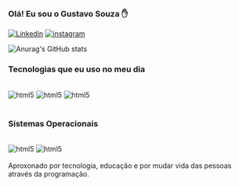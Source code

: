 ### Olá! Eu sou o Gustavo Souza ✋ 

[![Linkedin](https://img.shields.io/badge/LinkedIn-0077B5?style=for-the-badge&logo=linkedin&logoColor=white)]()
[![instagram](https://img.shields.io/badge/Instagram-E4405F?style=for-the-badge&logo=instagram&logoColor=white)]()

![Anurag's GitHub stats](https://github-readme-stats.vercel.app/api?username=Gustavosenai10&show_icons=true&theme=tokyonight)

### Tecnologias que eu uso no meu dia 

<div style="display: inline_block"> <br/>
    <img aling= center alt= "html5" src="https://img.shields.io/badge/HTML5-E34F26?style=for-the-badge&logo=html5&logoColor=white">
    <img aling= center alt= "html5" src="https://img.shields.io/badge/CSS3-1572B6?style=for-the-badge&logo=css3&logoColor=white">
    <img aling= center alt= "html5" src="https://img.shields.io/badge/Java-ED8B00?style=for-the-badge&logo=java&logoColor=white">
</div><br/>

### Sistemas Operacionais 
<div style="display: inline_block"> <br/>
    <img aling= center alt= "html5" src="https://img.shields.io/badge/Linux-FCC624?style=for-the-badge&logo=linux&logoColor=black">
    <img aling= center alt= "html5" src="https://img.shields.io/badge/Windows-0078D6?style=for-the-badge&logo=windows&logoColor=white">
    </div><br/>
Aproxonado por tecnologia, educação e por mudar  vida das pessoas através da programação.

